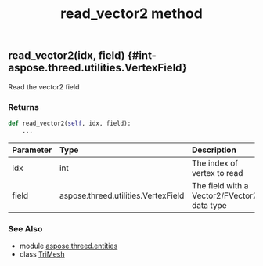 ﻿---
title: read_vector2 method
second_title: Aspose.3D for Python via .NET API References
description: 
type: docs
weight: 180
url: /python-net/aspose.threed.entities/trimesh/read_vector2/
is_root: false
---

## read_vector2(idx, field) {#int-aspose.threed.utilities.VertexField}

Read the vector2 field


### Returns 





```python
def read_vector2(self, idx, field):
    ...
```


| Parameter | Type | Description |
| :- | :- | :- |
| idx | int | The index of vertex to read |
| field | aspose.threed.utilities.VertexField | The field with a Vector2/FVector2 data type |



### See Also
* module [aspose.threed.entities](../../)
* class [TriMesh](/3d/python-net/aspose.threed.entities/trimesh)
